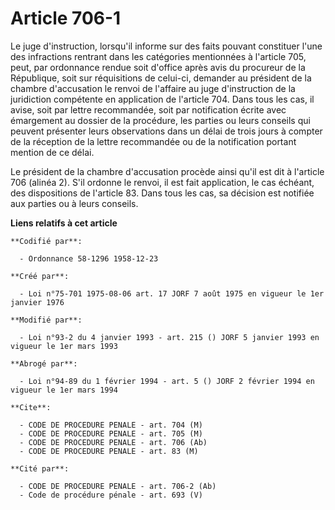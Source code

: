 # Article 706-1

Le juge d'instruction, lorsqu'il informe sur des faits pouvant constituer l'une des infractions rentrant dans les catégories
mentionnées à l'article 705, peut, par ordonnance rendue soit d'office après avis du procureur de la République, soit sur
réquisitions de celui-ci, demander au président de la chambre d'accusation le renvoi de l'affaire au juge d'instruction de la
juridiction compétente en application de l'article 704. Dans tous les cas, il avise, soit par lettre recommandée, soit par
notification écrite avec émargement au dossier de la procédure, les parties ou leurs conseils qui peuvent présenter leurs
observations dans un délai de trois jours à compter de la réception de la lettre recommandée ou de la notification portant
mention de ce délai.

Le président de la chambre d'accusation procède ainsi qu'il est dit à l'article 706 (alinéa 2). S'il ordonne le renvoi, il
est fait application, le cas échéant, des dispositions de l'article 83. Dans tous les cas, sa décision est notifiée aux
parties ou à leurs conseils.

**Liens relatifs à cet article**

	**Codifié par**:

	  - Ordonnance 58-1296 1958-12-23

	**Créé par**:

	  - Loi n°75-701 1975-08-06 art. 17 JORF 7 août 1975 en vigueur le 1er janvier 1976

	**Modifié par**:

	  - Loi n°93-2 du 4 janvier 1993 - art. 215 () JORF 5 janvier 1993 en vigueur le 1er mars 1993

	**Abrogé par**:

	  - Loi n°94-89 du 1 février 1994 - art. 5 () JORF 2 février 1994 en vigueur le 1er mars 1994

	**Cite**:

	  - CODE DE PROCEDURE PENALE - art. 704 (M)
	  - CODE DE PROCEDURE PENALE - art. 705 (M)
	  - CODE DE PROCEDURE PENALE - art. 706 (Ab)
	  - CODE DE PROCEDURE PENALE - art. 83 (M)

	**Cité par**:

	  - CODE DE PROCEDURE PENALE - art. 706-2 (Ab)
	  - Code de procédure pénale - art. 693 (V)
